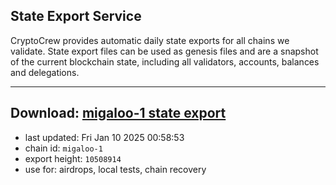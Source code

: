 ## State Export Service
CryptoCrew provides automatic daily state exports for all chains we validate. State export files can be used as genesis files and are a snapshot of the current blockchain state, including all validators, accounts, balances and delegations.

---
**Download: [migaloo-1 state export](https://dl-eu2.ccvalidators.com/SERVICE/migaloo/migaloo-1_export_10508914.json)**
---

- last updated: Fri Jan 10 2025 00:58:53
- chain id: `migaloo-1`
- export height: `10508914`
- use for: airdrops, local tests, chain recovery
